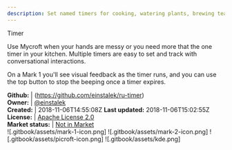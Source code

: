 ```yaml
---
description: Set named timers for cooking, watering plants, brewing tea and more
---
```

Timer

Use Mycroft when your hands are messy or you need more that the one timer in your kitchen.  Multiple timers are easy to set and track with conversational interactions.

On a Mark 1 you'll see visual feedback as the timer runs, and you can use
the top button to stop the beeping once a timer expires.

**Github:** | (https://github.com/einstalek/ru-timer)  
**Owner:** | [@einstalek](https://github.com/einstalek)  
**Created:** | 2018-11-06T14:55:08Z  **Last updated:** 2018-11-06T15:02:55Z  
**License:** | [Apache License 2.0](https://api.github.com/licenses/apache-2.0)  
**Market status:** | [Not in Market](https://market.mycroft.ai/skill/)  
 ![.gitbook/assets/mark-1-icon.png]  ![.gitbook/assets/mark-2-icon.png]  ![.gitbook/assets/picroft-icon.png]  ![.gitbook/assets/kde.png]  
